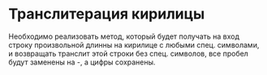 # Транслитерация кирилицы

Необходимо реализовать метод, который будет получать на вход строку произвольной длинны на кирилице с любыми спец. символами, и возвращать транслит этой строки без спец. символов, все пробел будут заменены на -, а цифры сохранены.